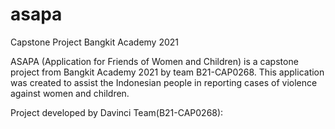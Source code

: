 # asapa

Capstone Project Bangkit Academy 2021

ASAPA (Application for Friends of Women and Children) is a capstone project from Bangkit Academy 2021 by team B21-CAP0268. This application was created to assist the Indonesian people in reporting cases of violence against women and children.

Project developed by Davinci Team(B21-CAP0268):
